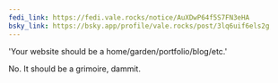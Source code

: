 ```yaml
---
fedi_link: https://fedi.vale.rocks/notice/AuXDwP64f5S7FN3eHA
bsky_link: https://bsky.app/profile/vale.rocks/post/3lq6uif6els2g
---
```


'Your website should be a home/garden/portfolio/blog/etc.'

No. It should be a grimoire, dammit.
